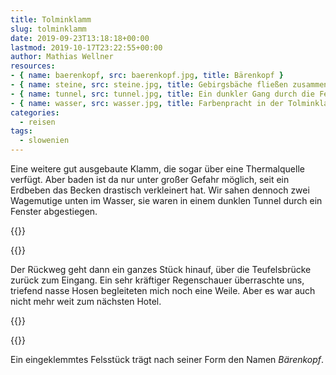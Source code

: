 ```yaml
---
title: Tolminklamm
slug: tolminklamm
date: 2019-09-23T13:18:18+00:00
lastmod: 2019-10-17T23:22:55+00:00
author: Mathias Wellner
resources: 
- { name: baerenkopf, src: baerenkopf.jpg, title: Bärenkopf }
- { name: steine, src: steine.jpg, title: Gebirgsbäche fließen zusammen }
- { name: tunnel, src: tunnel.jpg, title: Ein dunkler Gang durch die Felsen }
- { name: wasser, src: wasser.jpg, title: Farbenpracht in der Tolminklamm }
categories:
  - reisen
tags:
  - slowenien
---
```

Eine weitere gut ausgebaute Klamm, die sogar über eine Thermalquelle verfügt. Aber baden ist da nur unter großer Gefahr möglich, seit ein Erdbeben das Becken drastisch verkleinert hat. Wir sahen dennoch zwei Wagemutige unten im Wasser, sie waren in einem dunklen Tunnel durch ein Fenster abgestiegen. 

<!--more-->

{{<responsive-image name="steine">}}

{{<responsive-image name="wasser">}}

Der Rückweg geht dann ein ganzes Stück hinauf, über die Teufelsbrücke zurück zum Eingang. Ein sehr kräftiger Regenschauer überraschte uns, triefend nasse Hosen begleiteten mich noch eine Weile. Aber es war auch nicht mehr weit zum nächsten Hotel.

{{<responsive-image name="tunnel">}}

{{<responsive-image name="baerenkopf">}}

Ein eingeklemmtes Felsstück trägt nach seiner Form den Namen _Bärenkopf_. 
